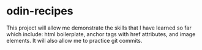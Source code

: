 # odin-recipes

This project will allow me demonstrate the skills that I have learned so far which include:
    html boilerplate, anchor tags with href attributes, and image elements.
It will also allow me to practice git commits.